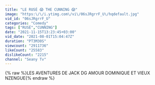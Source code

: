 ```yaml
---
title: "LE RUSÉ 😱 THE CUNNING 😱"
image: "https:\/\/i.ytimg.com\/vi\/06sJRgrrF_U\/hqdefault.jpg"
vid_id: "06sJRgrrF_U"
categories: "Comedy"
tags: ["RUSÉ","CUNNING"]
date: "2021-11-15T13:23:45+03:00"
vid_date: "2021-08-01T15:04:47Z"
duration: "PT3M30S"
viewcount: "2911736"
likeCount: "25583"
dislikeCount: "2215"
channel: "Seany Tv"
---
```

{% raw %}LES AVENTURES DE JACK DG AMOUR DOMINIQUE ET VIEUX NZENGUE{% endraw %}
